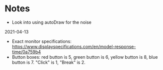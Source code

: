 # Notes

* Look into using autoDraw for the noise

2021-04-13
* Exact monitor specifications: <https://www.displayspecifications.com/en/model-response-time/0a759b4>
* Button boxes: red button is 5, green button is 6, yellow button is 8, blue button is 7. "Click" is 1, "Break" is 2.
